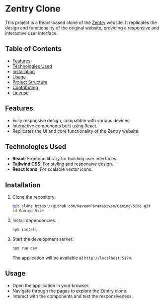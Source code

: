 # Zentry Clone

This project is a React-based clone of the [Zentry](https://zentry.com/) website. It replicates the design and functionality of the original website, providing a responsive and interactive user interface.

## Table of Contents

- [Features](#features)
- [Technologies Used](#technologies-used)
- [Installation](#installation)
- [Usage](#usage)
- [Project Structure](#project-structure)
- [Contributing](#contributing)
- [License](#license)

## Features

- Fully responsive design, compatible with various devices.
- Interactive components built using React.
- Replicates the UI and core functionality of the Zentry website.

## Technologies Used

- **React**: Frontend library for building user interfaces.
- **Tailwind CSS**: For styling and responsive design.
- **React Icons**: For scalable vector icons.

## Installation

1. Clone the repository:

   ```bash
   git clone https://github.com/NaveenParamasivam/Gaming-Site.git
   cd Gaming-Site
   ```

2. Install dependencies:

   ```bash
   npm install
   ```

3. Start the development server:

   ```bash
   npm run dev
   ```

   The application will be available at `http://localhost:5174`.

## Usage

- Open the application in your browser.
- Navigate through the pages to explore the Zentry clone.
- Interact with the components and test the responsiveness.

```
